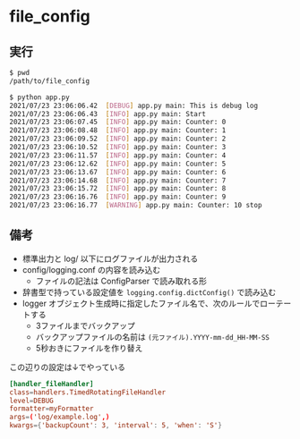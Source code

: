 # file_config

## 実行

```sh
$ pwd
/path/to/file_config

$ python app.py
2021/07/23 23:06:06.42  [DEBUG] app.py main: This is debug log
2021/07/23 23:06:06.43  [INFO] app.py main: Start
2021/07/23 23:06:07.45  [INFO] app.py main: Counter: 0
2021/07/23 23:06:08.48  [INFO] app.py main: Counter: 1
2021/07/23 23:06:09.52  [INFO] app.py main: Counter: 2
2021/07/23 23:06:10.52  [INFO] app.py main: Counter: 3
2021/07/23 23:06:11.57  [INFO] app.py main: Counter: 4
2021/07/23 23:06:12.62  [INFO] app.py main: Counter: 5
2021/07/23 23:06:13.67  [INFO] app.py main: Counter: 6
2021/07/23 23:06:14.68  [INFO] app.py main: Counter: 7
2021/07/23 23:06:15.72  [INFO] app.py main: Counter: 8
2021/07/23 23:06:16.76  [INFO] app.py main: Counter: 9
2021/07/23 23:06:16.77  [WARNING] app.py main: Counter: 10 stop
```

## 備考

* 標準出力と log/ 以下にログファイルが出力される
* config/logging.conf の内容を読み込む
    * ファイルの記法は ConfigParser で読み取れる形
* 辞書型で持っている設定値を `logging.config.dictConfig()` で読み込む
* logger オブジェクト生成時に指定したファイル名で、次のルールでローテートする
    * 3ファイルまでバックアップ
    * バックアップファイルの名前は `(元ファイル).YYYY-mm-dd_HH-MM-SS`
    * 5秒おきにファイルを作り替え

この辺りの設定は↓でやっている

```conf
[handler_fileHandler]
class=handlers.TimedRotatingFileHandler
level=DEBUG
formatter=myFormatter
args=('log/example.log',)
kwargs={'backupCount': 3, 'interval': 5, 'when': 'S'}
```

